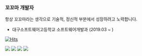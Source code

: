 ### 꼬꼬마 개발자
  
항상 꼬꼬마라는 생각으로 기술적, 정신적 부분에서 성장하려고 노력합니다.

- 대구소프트웨어고등학교 소프트웨어개발과 (2019.03 ~ )

  
[![Hits](https://hits.seeyoufarm.com/api/count/incr/badge.svg?url=https%3A%2F%2Fgithub.com%2FChoi-jinwoo&count_bg=%2379C83D&title_bg=%23555555&icon=&icon_color=%23E7E7E7&title=hits&edge_flat=false)](https://hits.seeyoufarm.com)



[![](https://img.shields.io/badge/facebook-link-blue?logo=facebook&style=for-the-badge)](https://www.facebook.com/ChoiJinwoo03/)
[![](https://img.shields.io/badge/github-link-black?logo=github&style=for-the-badge)](https://github.com/Choi-jinwoo)
[![](https://img.shields.io/badge/tistory-link-yellow?logo=kakao&style=for-the-badge)](https://wlswoo.tistory.com)
[![](https://img.shields.io/badge/notion-link-black?logo=notion&style=for-the-badge)](http://notion.so/wlswoo/Choi-Jinwoo-1d1…)

